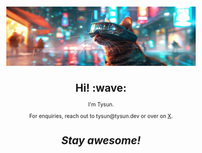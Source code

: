 [![Social banner for tysun](https://github.com/tysun/tysun/blob/main/cat-vr-crop.jpeg)](https://tysun.dev)
<h1 align='center'> Hi! :wave:</h1>
<p align='center'>
I'm Tysun.
</p>
<p align='center'>For enquiries, reach out to tysun@tysun.dev or over on <a href="https://x.com/tysun">X</a>.</p>

<h1 align='center'><i>Stay awesome!</i></h1>
